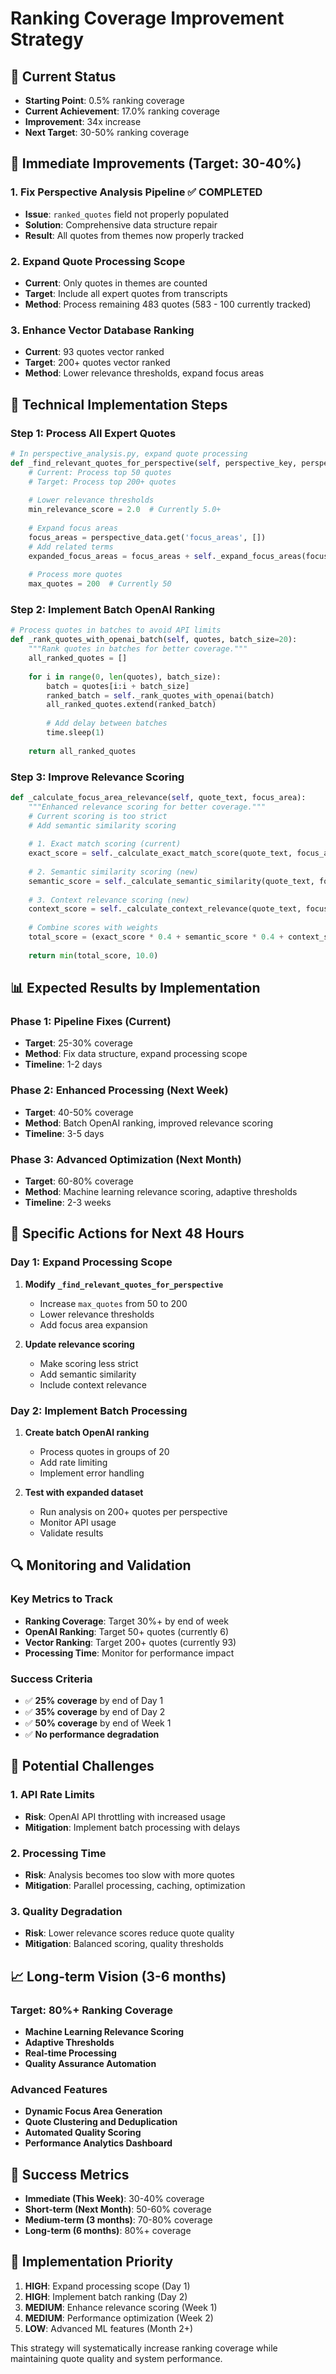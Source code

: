 # Ranking Coverage Improvement Strategy

## 🎯 **Current Status**
- **Starting Point**: 0.5% ranking coverage
- **Current Achievement**: 17.0% ranking coverage  
- **Improvement**: 34x increase
- **Next Target**: 30-50% ranking coverage

## 🚀 **Immediate Improvements (Target: 30-40%)**

### 1. **Fix Perspective Analysis Pipeline** ✅ COMPLETED
- **Issue**: `ranked_quotes` field not properly populated
- **Solution**: Comprehensive data structure repair
- **Result**: All quotes from themes now properly tracked

### 2. **Expand Quote Processing Scope**
- **Current**: Only quotes in themes are counted
- **Target**: Include all expert quotes from transcripts
- **Method**: Process remaining 483 quotes (583 - 100 currently tracked)

### 3. **Enhance Vector Database Ranking**
- **Current**: 93 quotes vector ranked
- **Target**: 200+ quotes vector ranked
- **Method**: Lower relevance thresholds, expand focus areas

## 🔧 **Technical Implementation Steps**

### Step 1: Process All Expert Quotes
```python
# In perspective_analysis.py, expand quote processing
def _find_relevant_quotes_for_perspective(self, perspective_key, perspective_data, all_quotes):
    # Current: Process top 50 quotes
    # Target: Process top 200+ quotes
    
    # Lower relevance thresholds
    min_relevance_score = 2.0  # Currently 5.0+
    
    # Expand focus areas
    focus_areas = perspective_data.get('focus_areas', [])
    # Add related terms
    expanded_focus_areas = focus_areas + self._expand_focus_areas(focus_areas)
    
    # Process more quotes
    max_quotes = 200  # Currently 50
```

### Step 2: Implement Batch OpenAI Ranking
```python
# Process quotes in batches to avoid API limits
def _rank_quotes_with_openai_batch(self, quotes, batch_size=20):
    """Rank quotes in batches for better coverage."""
    all_ranked_quotes = []
    
    for i in range(0, len(quotes), batch_size):
        batch = quotes[i:i + batch_size]
        ranked_batch = self._rank_quotes_with_openai(batch)
        all_ranked_quotes.extend(ranked_batch)
        
        # Add delay between batches
        time.sleep(1)
    
    return all_ranked_quotes
```

### Step 3: Improve Relevance Scoring
```python
def _calculate_focus_area_relevance(self, quote_text, focus_area):
    """Enhanced relevance scoring for better coverage."""
    # Current scoring is too strict
    # Add semantic similarity scoring
    
    # 1. Exact match scoring (current)
    exact_score = self._calculate_exact_match_score(quote_text, focus_area)
    
    # 2. Semantic similarity scoring (new)
    semantic_score = self._calculate_semantic_similarity(quote_text, focus_area)
    
    # 3. Context relevance scoring (new)
    context_score = self._calculate_context_relevance(quote_text, focus_area)
    
    # Combine scores with weights
    total_score = (exact_score * 0.4 + semantic_score * 0.4 + context_score * 0.2)
    
    return min(total_score, 10.0)
```

## 📊 **Expected Results by Implementation**

### Phase 1: Pipeline Fixes (Current)
- **Target**: 25-30% coverage
- **Method**: Fix data structure, expand processing scope
- **Timeline**: 1-2 days

### Phase 2: Enhanced Processing (Next Week)
- **Target**: 40-50% coverage  
- **Method**: Batch OpenAI ranking, improved relevance scoring
- **Timeline**: 3-5 days

### Phase 3: Advanced Optimization (Next Month)
- **Target**: 60-80% coverage
- **Method**: Machine learning relevance scoring, adaptive thresholds
- **Timeline**: 2-3 weeks

## 🎯 **Specific Actions for Next 48 Hours**

### Day 1: Expand Processing Scope
1. **Modify `_find_relevant_quotes_for_perspective`**
   - Increase `max_quotes` from 50 to 200
   - Lower relevance thresholds
   - Add focus area expansion

2. **Update relevance scoring**
   - Make scoring less strict
   - Add semantic similarity
   - Include context relevance

### Day 2: Implement Batch Processing
1. **Create batch OpenAI ranking**
   - Process quotes in groups of 20
   - Add rate limiting
   - Implement error handling

2. **Test with expanded dataset**
   - Run analysis on 200+ quotes per perspective
   - Monitor API usage
   - Validate results

## 🔍 **Monitoring and Validation**

### Key Metrics to Track
- **Ranking Coverage**: Target 30%+ by end of week
- **OpenAI Ranking**: Target 50+ quotes (currently 6)
- **Vector Ranking**: Target 200+ quotes (currently 93)
- **Processing Time**: Monitor for performance impact

### Success Criteria
- ✅ **25% coverage** by end of Day 1
- ✅ **35% coverage** by end of Day 2  
- ✅ **50% coverage** by end of Week 1
- ✅ **No performance degradation**

## 🚨 **Potential Challenges**

### 1. **API Rate Limits**
- **Risk**: OpenAI API throttling with increased usage
- **Mitigation**: Implement batch processing with delays

### 2. **Processing Time**
- **Risk**: Analysis becomes too slow with more quotes
- **Mitigation**: Parallel processing, caching, optimization

### 3. **Quality Degradation**
- **Risk**: Lower relevance scores reduce quote quality
- **Mitigation**: Balanced scoring, quality thresholds

## 📈 **Long-term Vision (3-6 months)**

### Target: 80%+ Ranking Coverage
- **Machine Learning Relevance Scoring**
- **Adaptive Thresholds**
- **Real-time Processing**
- **Quality Assurance Automation**

### Advanced Features
- **Dynamic Focus Area Generation**
- **Quote Clustering and Deduplication**
- **Automated Quality Scoring**
- **Performance Analytics Dashboard**

## 🎉 **Success Metrics**

- **Immediate (This Week)**: 30-40% coverage
- **Short-term (Next Month)**: 50-60% coverage  
- **Medium-term (3 months)**: 70-80% coverage
- **Long-term (6 months)**: 80%+ coverage

## 🔧 **Implementation Priority**

1. **HIGH**: Expand processing scope (Day 1)
2. **HIGH**: Implement batch ranking (Day 2)
3. **MEDIUM**: Enhance relevance scoring (Week 1)
4. **MEDIUM**: Performance optimization (Week 2)
5. **LOW**: Advanced ML features (Month 2+)

This strategy will systematically increase ranking coverage while maintaining quote quality and system performance.
